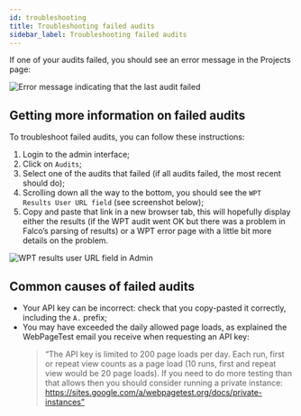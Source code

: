 ```yaml
---
id: troubleshooting
title: Troubleshooting failed audits
sidebar_label: Troubleshooting failed audits
---
```


If one of your audits failed, you should see an error message in the Projects page:

![Error message indicating that the last audit failed](/img/error-message.png)

## Getting more information on failed audits

To troubleshoot failed audits, you can follow these instructions:

1. Login to the admin interface;
2. Click on `Audits`;
3. Select one of the audits that failed (if all audits failed, the most recent should do);
4. Scrolling down all the way to the bottom, you should see the `WPT Results User URL field` (see screenshot below);
5. Copy and paste that link in a new browser tab, this will hopefully display either the results (if the WPT audit went OK but there was a problem in Falco’s parsing of results) or a WPT error page with a little bit more details on the problem.

![WPT results user URL field in Admin](/img/wpt-results-user-url.png)

## Common causes of failed audits

- Your API key can be incorrect: check that you copy-pasted it correctly, including the `A.` prefix;
- You may have exceeded the daily allowed page loads, as explained the WebPageTest email you receive when requesting an API key:
    > “The API key is limited to 200 page loads per day.  Each run, first or repeat view counts as a page load (10 runs, first and repeat view would be 20 page loads). If you need to do more testing than that allows then you should consider running a private instance: https://sites.google.com/a/webpagetest.org/docs/private-instances”